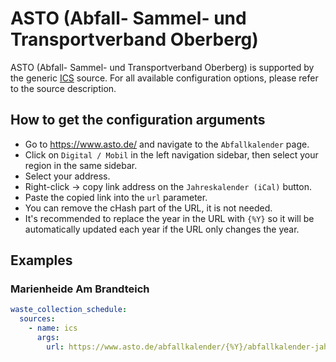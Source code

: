 # ASTO (Abfall- Sammel- und Transportverband Oberberg)

ASTO (Abfall- Sammel- und Transportverband Oberberg) is supported by the generic [ICS](/doc/source/ics.md) source. For all available configuration options, please refer to the source description.


## How to get the configuration arguments

- Go to <https://www.asto.de/> and navigate to the `Abfallkalender` page.
- Click on `Digital / Mobil` in the left navigation sidebar, then select your region in the same sidebar.
- Select your address.
- Right-click -> copy link address on the `Jahreskalender (iCal)` button.
- Paste the copied link into the `url` parameter.
- You can remove the cHash part of the URL, it is not needed.
- It's recommended to replace the year in the URL with `{%Y}` so it will be automatically updated each year if the URL only changes the year.

## Examples

### Marienheide Am Brandteich

```yaml
waste_collection_schedule:
  sources:
    - name: ics
      args:
        url: https://www.asto.de/abfallkalender/{%Y}/abfallkalender-jahresdetail/jahrdetail-digital/staedte-listview/district-detailview/district-ical?tx_cctrashcalendar_fetrashcal%5Baction%5D=iCalExport&tx_cctrashcalendar_fetrashcal%5Bcontroller%5D=District&tx_cctrashcalendar_fetrashcal%5Bdistrict%5D=49364
```
